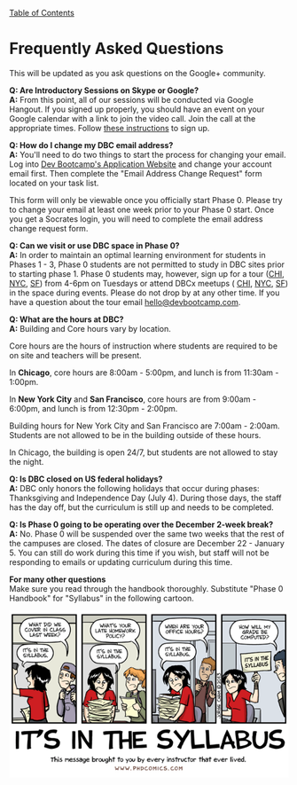 [Table of Contents](readme.md)

# Frequently Asked Questions
This will be updated as you ask questions on the Google+ community. 

**Q: Are Introductory Sessions on Skype or Google?**<br>
**A:** From this point, all of our sessions will be conducted via Google Hangout. If you signed up properly, you should have an event on your Google calendar with a link to join the video call. Join the call at the appropriate times. Follow [these instructions](intro-gps-signup.md) to sign up. 

**Q: How do I change my DBC email address?** <br>
**A:** You'll need to do two things to start the process for changing your email. Log into [Dev Bootcamp's Application Website](http://apply.devbootcamp.com/) and change your account email first. Then complete the "Email Address Change Request" form located on your task list. 

This form will only be viewable once you officially start Phase 0. Please try to change your email at least one week prior to your Phase 0 start. Once you get a Socrates login, you will need to complete the email address change request form.

**Q: Can we visit or use DBC space in Phase 0?** <br>
**A:** In order to maintain an optimal learning environment for students in Phases 1 - 3, Phase 0 students are not permitted to study in DBC sites prior to starting phase 1. Phase 0 students may, however, sign up for a tour ([CHI](http://my.setmore.com/shortBookingPage/0df7e742-ac22-4daf-bb03-7d5519a01fe1), [NYC](http://my.setmore.com/shortBookingPage/64ca252f-bf57-4680-b027-c2ed82bcb493), [SF](http://my.setmore.com/shortBookingPage/df34b42d-2a7d-47d9-8a24-f8bfe36de9f0)) from 4-6pm on Tuesdays or attend DBCx meetups ( [CHI](http://www.meetup.com/Chicago-DevBootcamp-Speaker-Series/), [NYC](http://www.meetup.com/DBCx-NYC/), [SF](http://www.meetup.com/DBCx-SF-Dev-Bootcamp-San-Francisco-Open-Learning/)) in the space during events. Please do not drop by at any other time. If you have a question about the tour email hello@devbootcamp.com. 

**Q: What are the hours at DBC?** <br>
**A:** Building and Core hours vary by location. 

Core hours are the hours of instruction where students are required to be on site and teachers will be present.

In **Chicago**, core hours are 8:00am - 5:00pm, and lunch is from 11:30am - 1:00pm.

In **New York City** and **San Francisco**, core hours are from 9:00am - 6:00pm, and lunch is from 12:30pm - 2:00pm. 

Building hours for New York City and San Francisco are 7:00am - 2:00am. Students are not allowed to be in the building outside of these hours. 

In Chicago, the building is open 24/7, but students are not allowed to stay the night. 

**Q: Is DBC closed on US federal holidays?**<br>
**A:** DBC only honors the following holidays that occur during phases: Thanksgiving and Independence Day (July 4). During those days, the staff has the day off, but the curriculum is still up and needs to be completed. 

**Q: Is Phase 0 going to be operating over the December 2-week break?**<br>
**A:** No. Phase 0 will be suspended over the same two weeks that the rest of the campuses are closed. The dates of closure are December 22 - January 5. You can still do work during this time if you wish, but staff will not be responding to emails or updating curriculum during this time. 

**For many other questions**<br>
Make sure you read through the handbook thoroughly. Substitute "Phase 0 Handbook" for "Syllabus" in the following cartoon. 

![syllabus cartoon](imgs/syllabus-cartoon.gif)

